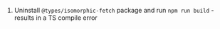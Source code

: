 1. Uninstall `@types/isomorphic-fetch` package and run `npm run build` - results in a TS compile error 
